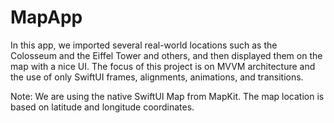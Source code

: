# MapApp 

In this app, we imported several real-world locations such as the Colosseum and the Eiffel Tower and others, and then displayed them on the map with a nice UI. The focus of this project is on MVVM architecture and the use of only SwiftUI frames, alignments, animations, and transitions.

Note: We are using the native SwiftUI Map from MapKit. The map location is based on latitude and longitude coordinates.
